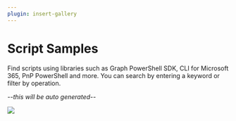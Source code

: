 ```yaml
---
plugin: insert-gallery
---
```


# Script Samples

Find scripts using libraries such as Graph PowerShell SDK, CLI for Microsoft 365, PnP PowerShell and more. You can search by entering a keyword or filter by operation.

*--this will be auto generated--*

<img src="https://pnptelemetry.azurewebsites.net/script-samples" aria-hidden="true" />